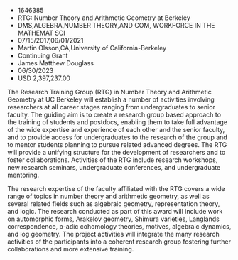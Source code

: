 
* 1646385
* RTG: Number Theory and Arithmetic Geometry at Berkeley
* DMS,ALGEBRA,NUMBER THEORY,AND COM, WORKFORCE IN THE MATHEMAT SCI
* 07/15/2017,06/01/2021
* Martin Olsson,CA,University of California-Berkeley
* Continuing Grant
* James Matthew Douglass
* 06/30/2023
* USD 2,397,237.00

The Research Training Group (RTG) in Number Theory and Arithmetic Geometry at UC
Berkeley will establish a number of activities involving researchers at all
career stages ranging from undergraduates to senior faculty. The guiding aim is
to create a research group based approach to the training of students and
postdocs, enabling them to take full advantage of the wide expertise and
experience of each other and the senior faculty, and to provide access for
undergraduates to the research of the group and to mentor students planning to
pursue related advanced degrees. The RTG will provide a unifying structure for
the development of researchers and to foster collaborations. Activities of the
RTG include research workshops, new research seminars, undergraduate
conferences, and undergraduate mentoring.

The research expertise of the faculty affiliated with the RTG covers a wide
range of topics in number theory and arithmetic geometry, as well as several
related fields such as algebraic geometry, representation theory, and logic. The
research conducted as part of this award will include work on automorphic forms,
Arakelov geometry, Shimura varieties, Langlands correspondence, p-adic
cohomology theories, motives, algebraic dynamics, and log geometry. The project
activities will integrate the many research activities of the participants into
a coherent research group fostering further collaborations and more extensive
training.
